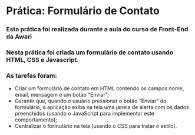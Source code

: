 # Prática: Formulário de Contato
### Esta prática foi realizada durante a aula do curso de Front-End da Awari
### Nesta prática foi criada um formulário de contato usando HTML, CSS e Javascript. 
### As tarefas foram:
- Criar um formulário de contato em HTML contendo os campos nome, email, mensagem e um botão “Enviar”;
- Garantir que, quando o usuário pressionar o botão “Enviar” do formulário, a aplicação exiba na tela uma janela de alerta com os dados preenchidos (usando o JavaScript para implementar este comportamento);
- Centralizar o formulário na tela (usando o CSS para tratar o estilo).